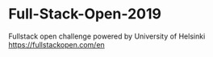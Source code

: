 # Full-Stack-Open-2019
Fullstack open challenge powered by University of Helsinki
https://fullstackopen.com/en
